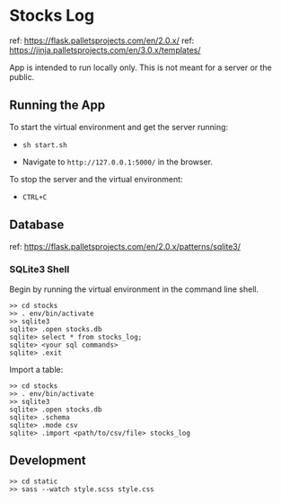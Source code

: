 # Stocks Log

ref: https://flask.palletsprojects.com/en/2.0.x/
ref: https://jinja.palletsprojects.com/en/3.0.x/templates/

App is intended to run locally only. This is not meant for a server or the public.



## Running the App
To start the virtual environment and get the server running:

* `sh start.sh`

* Navigate to `http://127.0.0.1:5000/` in the browser.

To stop the server and the virtual environment:

* `CTRL+C`

## Database
ref: https://flask.palletsprojects.com/en/2.0.x/patterns/sqlite3/

### SQLite3 Shell
Begin by running the virtual environment in the command line shell.

```
>> cd stocks
>> . env/bin/activate
>> sqlite3
sqlite> .open stocks.db
sqlite> select * from stocks_log;
sqlite> <your sql commands>
sqlite> .exit
```

Import a table:

```
>> cd stocks
>> . env/bin/activate
>> sqlite3
sqlite> .open stocks.db
sqlite> .schema
sqlite> .mode csv
sqlite> .import <path/to/csv/file> stocks_log
```

## Development
```
>> cd static
>> sass --watch style.scss style.css
```


